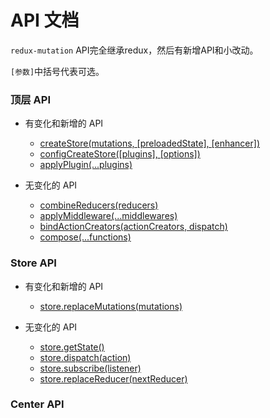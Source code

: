 # API 文档

`redux-mutation` API完全继承redux，然后有新增API和小改动。

`[参数]`中括号代表可选。

### 顶层 API

- 有变化和新增的 API
  - [createStore(mutations, [preloadedState], [enhancer])](createStore.md)
  - [configCreateStore([plugins], [options])](configCreateStore.md)
  - [applyPlugin(...plugins)](applyPlugin.md)

- 无变化的 API
  - [combineReducers(reducers)](https://redux.js.org/api/combinereducers)
  - [applyMiddleware(...middlewares)](https://redux.js.org/api/applymiddleware)
  - [bindActionCreators(actionCreators, dispatch)](https://redux.js.org/api/bindactioncreators)
  - [compose(...functions)](https://redux.js.org/api/compose)

### Store API

- 有变化和新增的 API
  - [store.replaceMutations(mutations)](store.md#replaceMutations)

- 无变化的 API
  - [store.getState()](https://redux.js.org/api/store#getState)
  - [store.dispatch(action)](https://redux.js.org/api/store#dispatch)
  - [store.subscribe(listener)](https://redux.js.org/api/store#subscribe)
  - [store.replaceReducer(nextReducer)](https://redux.js.org/api/store#replaceReducer)

### Center API

